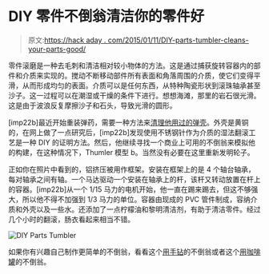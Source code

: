 # DIY 零件不倒翁清洁你的零件好

> 原文:[https://hack aday . com/2015/01/11/DIY-parts-tumbler-cleans-your-parts-good/](https://hackaday.com/2015/01/11/diy-parts-tumbler-cleans-your-parts-good/)

零件滚磨是一种去毛刺和清洁相对较小物体的方法。这是通过捕获旋转容器内的部件和介质来实现的。搅动不断移动部件所有表面和角落周围的介质，使它们变得平滑，从而形成均匀的表面。介质可以是任何东西，从特种陶瓷形状到滚珠轴承甚至沙子。这一过程可以在潮湿或干燥的条件下进行。想想海滩，那里的岩石很光滑。这是由于波浪反复摩擦沙子和石头，导致光滑的圆形。

[imp22b]最近开始重装弹药，需要一种方法来[清理他用过的弹壳](http://ingunowners.com/forums/ammunition-reloading/284542-diy-wet-media-tumbler-pic-heavy.html)。外壳是黄铜的，在网上做了一点研究后，[imp22b]发现使用不锈钢针作为介质的湿法翻滚工艺是一种 DIY 的证明方法。然后，他继续寻找一个商业上可用的不倒翁来模拟他的构建，在这种情况下，Thumler 模型 b。当然没有必要在这里重新发明轮子。

正如你在照片中看到的，铝挤压被用作框架。安装在框架上的是 4 个轴台轴承，每对轴承之间有轴。一个马达驱动一个安装在轴承上的杆，该杆又转动放置在杆上的容器。[imp22b]从一个 1/15 马力的电机开始，他一直在踢来踢去，但这不够强大，所以他不得不加强到 1/3 马力的单位。容器由现成的 PVC 管件制成，容纳介质和外壳以及一些水。还添加了一点柠檬油和黎明清洁剂，有助于清洁零件。经过几个小时的翻滚，肠衣看起来相当不错。

![DIY Parts Tumbler](../Images/2712687a684755e1123fb0058598e3b7.png)

如果你有兴趣自己制作更简单的不倒翁，看看这个[用手钻](http://hackaday.com/2014/09/01/a-peach-of-a-homemade-parts-tumbler/)的不倒翁或者这个[用咖啡罐](http://hackaday.com/2012/07/03/easy-to-build-parts-tumbler-you-can-add-to-your-shop/)的不倒翁。